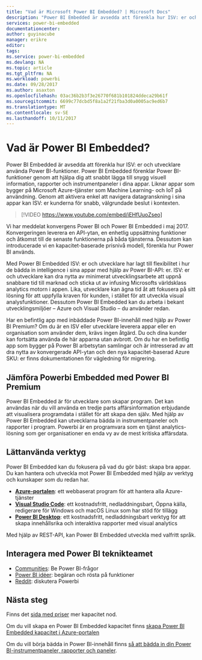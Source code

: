 ```yaml
---
title: "Vad är Microsoft Power BI Embedded? | Microsoft Docs"
description: "Power BI Embedded är avsedda att förenkla hur ISV: er och utvecklare använda Power BI-funktioner, vilket hjälper dem att snabbt lägga till snygg visuell information, rapporter och instrumentpaneler i sina appar."
services: power-bi-embedded
documentationcenter: 
author: guyinacube
manager: erikre
editor: 
tags: 
ms.service: power-bi-embedded
ms.devlang: NA
ms.topic: article
ms.tgt_pltfrm: NA
ms.workload: powerbi
ms.date: 09/28/2017
ms.author: asaxton
ms.openlocfilehash: 03ac36b2b3f3e26770f681b101824ddeca29b61f
ms.sourcegitcommit: 6699c77dcbd5f8a1a2f21fba3d0a0005ac9ed6b7
ms.translationtype: MT
ms.contentlocale: sv-SE
ms.lasthandoff: 10/11/2017
---
```

# <a name="what-is-power-bi-embedded"></a>Vad är Power BI Embedded?

Power BI Embedded är avsedda att förenkla hur ISV: er och utvecklare använda Power BI-funktioner. Power BI Embedded förenklar Power BI-funktioner genom att hjälpa dig att snabbt lägga till snygg visuell information, rapporter och instrumentpaneler i dina appar. Liknar appar som bygger på Microsoft Azure-tjänster som Machine Learning- och IoT på användning. Genom att aktivera enkel att navigera datagranskning i sina appar kan ISV: er kunderna för snabb, välgrundade beslut i kontexten.

> [!VIDEO https://www.youtube.com/embed/iEHfUuoZseo]

Vi har meddelat konvergens Power BI och Power BI Embedded i maj 2017. Konvergeringen leverera en API-ytan, en enhetlig uppsättning funktioner och åtkomst till de senaste funktionerna på båda tjänsterna. Dessutom kan introducerade vi en kapacitet-baserade prisnivå modell, förenkla hur Power BI används.

Med Power BI Embedded ISV: er och utvecklare har lagt till flexibilitet i hur de bädda in intelligence i sina appar med hjälp av Power BI-API: er. ISV: er och utvecklare kan dra nytta av minimerat utvecklingsarbete att uppnå snabbare tid till marknad och sticka ut av infusing Microsofts världsklass analytics motorn i appen. Lika, utvecklare kan ägna tid åt att fokusera på sitt lösning för att uppfylla kraven för kunden, i stället för att utveckla visual analysfunktioner. Dessutom Power BI Embedded kan du arbeta i bekant utvecklingsmiljöer – Azure och Visual Studio – du använder redan.

Har en befintlig app med inbäddade Power BI-innehåll med hjälp av Power BI Premium? Om du är en ISV eller utvecklare leverera appar eller en organisation som använder dem, krävs ingen åtgärd. Du och dina kunder kan fortsätta använda de här apparna utan avbrott. Om du har en befintlig app som bygger på Power BI arbetsytan samlingar och är intresserad av att dra nytta av konvergerade API-ytan och den nya kapacitet-baserad Azure SKU: er finns dokumentationen för vägledning för migrering.

## <a name="comparing-power-bi-embedded-with-power-bi-premium"></a>Jämföra Powerbi Embedded med Power BI Premium

Power BI Embedded är för utvecklare som skapar program. Det kan användas när du vill använda en tredje parts affärsinformation erbjudande att visualisera programdata i stället för att skapa den själv. Med hjälp av Power BI Embedded kan utvecklarna bädda in instrumentpaneler och rapporter i program. Powerbi är en programvara som en tjänst analytics-lösning som ger organisationer en enda vy av de mest kritiska affärsdata.

## <a name="easy-to-use-tools"></a>Lättanvända verktyg

Power BI Embedded kan du fokusera på vad du gör bäst: skapa bra appar. Du kan hantera och utveckla mot Power BI Embedded med hjälp av verktyg och kunskaper som du redan har.

* [**Azure-portalen**](https://portal.azure.com/): ett webbaserat program för att hantera alla Azure-tjänster
* [**Visual Studio Code**](https://code.visualstudio.com/docs): ett kostnadsfritt, nedladdningsbart, Öppna källa, redigerare för Windows och macOS Linux som har stöd för tillägg
* [**Power BI Desktop**](https://powerbi.microsoft.com/desktop/): ett kostnadsfritt, nedladdningsbart verktyg för att skapa innehållsrika och interaktiva rapporter med visual analytics

Med hjälp av REST-API, kan Power BI Embedded utveckla med valfritt språk.

## <a name="engage-with-the-power-bi-engineering-team"></a>Interagera med Power BI teknikteamet

* [Communities](https://community.powerbi.com/): Be Power BI-frågor
* [Power BI idéer](https://ideas.powerbi.com): begäran och rösta på funktioner
* [Reddit](https://www.reddit.com/r/PowerBI/): diskutera Powerbi

## <a name="next-steps"></a>Nästa steg

Finns det [sida med priser](https://azure.microsoft.com/pricing/details/power-bi-embedded/) mer kapacitet nod.

Om du vill skapa en Power BI Embedded kapacitet finns [skapa Power BI Embedded kapacitet i Azure-portalen](create-capacity.md)

Om du vill börja bädda in Power BI-innehåll finns [så att bädda in din Power BI-instrumentpaneler, rapporter och paneler](https://powerbi.microsoft.com/documentation/powerbi-developer-embedding-content/).
